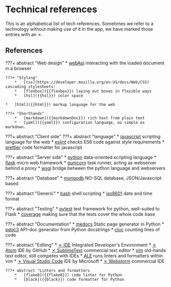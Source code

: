 # Technical references

This is an alphabetical list of tech references. Sometimes we refer to a
technology without making use of it in the app, we have marked those entries
with an ✗.

## References


???+ abstract "Web design"
    *   [webApi]({{webApi}}) interacting with the loaded document in a browser

    ???+ "Styling"
        *   [css](https://developer.mozilla.org/en-US/docs/Web/CSS) cascading stylesheets:
        *   [flexbox]({{flexbox}}) laying out boxes in flexible ways
        *   [hsl]({{hsl}}) color space

    *   [html]({{html}}) markup language for the web

    ???+ "Shorthands"
        *   [markdown]({{markdownDoc}}) rich text from plain text
        *   [yaml]({{yaml}}) configuration language, as simple as markdown.

???+ abstract "Client side"
    ???+ abstract "language"
        *   [javascript]({{javascript}}) scripting language for the web
        *   [eslint]({{eslint}}) checks ES6 code against style requirements
        *   [prettier]({{prettier}}) code formatter for javascript

???+ abstract "Server side"
    *   [python]({{python}}) data-oriented scripting language
    *   [flask]({{flask}}) micro web framework
    *   [gunicorn]({{gunicorn}}) task runner, acting as webserver behind a proxy
    *   [wsgi]({{wsgi}}) bridge between the python language and webservers

???+ abstract "Database"
    *   [mongodb]({{mongodb}}) NO-SQL database, JSON/Javascript based

???+ abstract "Generic"
    *   [bash]({{bash}}) shell scripting
    *   [iso8601]({{iso8601}}) date and time format

???+ abstract "Testing"
    *   [pytest]({{pytest}}) test framework for python, well-suited to Flask
    *   [coverage]({{coverage}}) making sure that the tests cover the whole code base

???+ abstract "Documentation"
    *   [mkdocs]({{mkdocs}}) Static page generator in Python
    *   [pdoc3]({{pdoc3}}) API-doc generator from Python docstrings
    *   [cloc]({{cloc}}) counting lines of code

???+ abstract "Editing"
    *   [✗ IDE]({{ide}}) Integrated Developer's Environment
    *   [✗ Atom]({{atom}}) IDE by GitHub
    *   [✗ SublimeText]({{sublimeText}}) commercial text editor
    *   [vim]({{vim}}) old-hands text editor, still competes with IDEs
        *   [ALE]({{ale}}) runs linters and formatters within vim
    *   [✗ Visual Studio Code]({{vsc}}) IDE by Microsoft
    *   [✗ Webstorm]({{webstorm}}) commercial IDE

    ???+ abstract "Linters and formatters
        *   [flake8]({{flake8}}) code linter for Python
        *   [black]({{black}}) code formatter for Python


